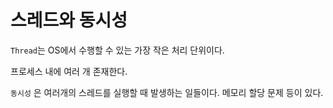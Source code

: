# 스레드와 동시성

`Thread`는 OS에서 수행할 수 있는 가장 작은 처리 단위이다.

프로세스 내에 여러 개 존재한다.

`동시성` 은 여러개의 스레드를 실행할 때 발생하는 일들이다. 메모리 할당 문제 등이 있다.